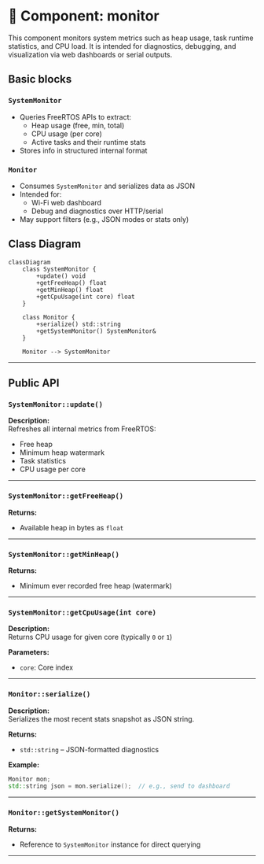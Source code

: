 # 🔵 Component: monitor

This component monitors system metrics such as heap usage, task runtime statistics, and CPU load. It is intended for diagnostics, debugging, and visualization via web dashboards or serial outputs.

## Basic blocks

### `SystemMonitor`
- Queries FreeRTOS APIs to extract:
  - Heap usage (free, min, total)
  - CPU usage (per core)
  - Active tasks and their runtime stats
- Stores info in structured internal format

### `Monitor`
- Consumes `SystemMonitor` and serializes data as JSON
- Intended for:
  - Wi-Fi web dashboard
  - Debug and diagnostics over HTTP/serial
- May support filters (e.g., JSON modes or stats only)

## Class Diagram

```mermaid
classDiagram
    class SystemMonitor {
        +update() void
        +getFreeHeap() float
        +getMinHeap() float
        +getCpuUsage(int core) float
    }

    class Monitor {
        +serialize() std::string
        +getSystemMonitor() SystemMonitor&
    }

    Monitor --> SystemMonitor
```

---

## Public API

### `SystemMonitor::update()`

**Description:**  
Refreshes all internal metrics from FreeRTOS:
- Free heap
- Minimum heap watermark
- Task statistics
- CPU usage per core

---

### `SystemMonitor::getFreeHeap()`

**Returns:**  
- Available heap in bytes as `float`

---

### `SystemMonitor::getMinHeap()`

**Returns:**  
- Minimum ever recorded free heap (watermark)

---

### `SystemMonitor::getCpuUsage(int core)`

**Description:**  
Returns CPU usage for given core (typically `0` or `1`)

**Parameters:**  
- `core`: Core index

---

### `Monitor::serialize()`

**Description:**  
Serializes the most recent stats snapshot as JSON string.

**Returns:**  
- `std::string` – JSON-formatted diagnostics

**Example:**
```cpp
Monitor mon;
std::string json = mon.serialize();  // e.g., send to dashboard
```

---

### `Monitor::getSystemMonitor()`

**Returns:**  
- Reference to `SystemMonitor` instance for direct querying

---
